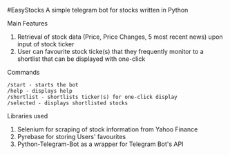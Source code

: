 #EasyStocks
A simple telegram bot for stocks written in Python

Main Features
1. Retrieval of stock data (Price, Price Changes, 5 most recent news) upon input of stock ticker
2. User can favourite stock ticke(s) that they frequently monitor to a shortlist that can be displayed with one-click

Commands
```
/start - starts the bot
/help - displays help
/shortlist - shortlists ticker(s) for one-click display
/selected - displays shortlisted stocks
```

Libraries used
1. Selenium for scraping of stock information from Yahoo Finance
2. Pyrebase for storing Users' favourites
3. Python-Telegram-Bot as a wrapper for Telegram Bot's API
